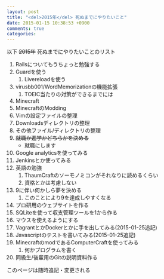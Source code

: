 ```yaml
---
layout: post
title: "<del>2015年</del> 死ぬまでにやりたいこと"
date: 2015-01-15 10:38:53 +0900
comments: true
categories: 
---
```

以下 ~~2015年~~ 死ぬまでにやりたいことのリスト

<!-- more -->

1. Railsについてもうちょっと勉強する
2. Guardを使う
	1. Livereloadを使う
3. virusbb001/WordMemorizationの機能拡張
	1. TOEIC当たりの対策ができるまでには
4. Minecraft
5. MinecraftのModding
6. Vimの設定ファイルの整理
7. Downloadsディレクトリの整理
8. その他ファイル/ディレクトリの整理
9.  ~~就職か進学かどちらかを決める~~
	+ 就職にします
10. Google analyticsを使ってみる
11. Jenkinsとか使ってみる
12. 英語の勉強
	1. ThaumCraftのソーモノミコンがそれなりに読めるくらい
	2. 資格とかは考慮しない
13. 9に伴い何かしら夢を決める
	1. このことにより9を達成しやすくなる
14. プロ研用のウェブサイトを作る
15. SQLiteを使って収支管理ツールを1から作る
16. マウスを使えるようにする
17. VagrantとかDockerとかに手を出してみる(2015-01-25追記)
18. Javascriptのテストを書いてみる(2015-01-25追記)
19. MinecraftのmodであるComputerCraftを使ってみる
	1. 何かプログラムを書く
20. 同級生/後輩用のGitの説明資料作る

このページは随時追記・変更される

